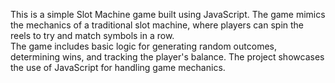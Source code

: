 This is a simple Slot Machine game built using JavaScript. 
The game mimics the mechanics of a traditional slot machine, where players can spin the reels to try and match symbols in a row.  
The game includes basic logic for generating random outcomes, determining wins, and tracking the player's balance. 
The project showcases the use of JavaScript for handling game mechanics.
